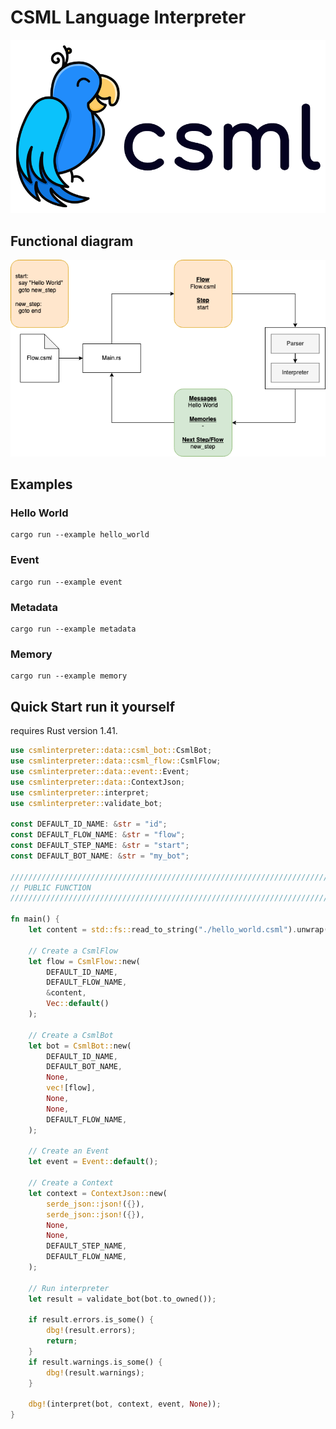 # CSML Language Interpreter

![CSML logo](../images/csml-horizontal-whitebg-v3.png)

## Functional diagram

![diagram](../images/csml-interpreter.png)

## Examples

### Hello World

    cargo run --example hello_world

### Event

    cargo run --example event

### Metadata

    cargo run --example metadata

### Memory

    cargo run --example memory

## Quick Start run it yourself

 requires Rust version 1.41.

```rust
use csmlinterpreter::data::csml_bot::CsmlBot;
use csmlinterpreter::data::csml_flow::CsmlFlow;
use csmlinterpreter::data::event::Event;
use csmlinterpreter::data::ContextJson;
use csmlinterpreter::interpret;
use csmlinterpreter::validate_bot;

const DEFAULT_ID_NAME: &str = "id";
const DEFAULT_FLOW_NAME: &str = "flow";
const DEFAULT_STEP_NAME: &str = "start";
const DEFAULT_BOT_NAME: &str = "my_bot";

////////////////////////////////////////////////////////////////////////////////
// PUBLIC FUNCTION
////////////////////////////////////////////////////////////////////////////////

fn main() {
    let content = std::fs::read_to_string("./hello_world.csml").unwrap();

    // Create a CsmlFlow
    let flow = CsmlFlow::new(
        DEFAULT_ID_NAME,
        DEFAULT_FLOW_NAME,
        &content,
        Vec::default()
    );

    // Create a CsmlBot
    let bot = CsmlBot::new(
        DEFAULT_ID_NAME,
        DEFAULT_BOT_NAME,
        None,
        vec![flow],
        None,
        None,
        DEFAULT_FLOW_NAME,
    );

    // Create an Event
    let event = Event::default();

    // Create a Context
    let context = ContextJson::new(
        serde_json::json!({}),
        serde_json::json!({}),
        None,
        None,
        DEFAULT_STEP_NAME,
        DEFAULT_FLOW_NAME,
    );

    // Run interpreter
    let result = validate_bot(bot.to_owned());

    if result.errors.is_some() {
        dbg!(result.errors);
        return;
    }
    if result.warnings.is_some() {
        dbg!(result.warnings);
    }

    dbg!(interpret(bot, context, event, None));
}
```
